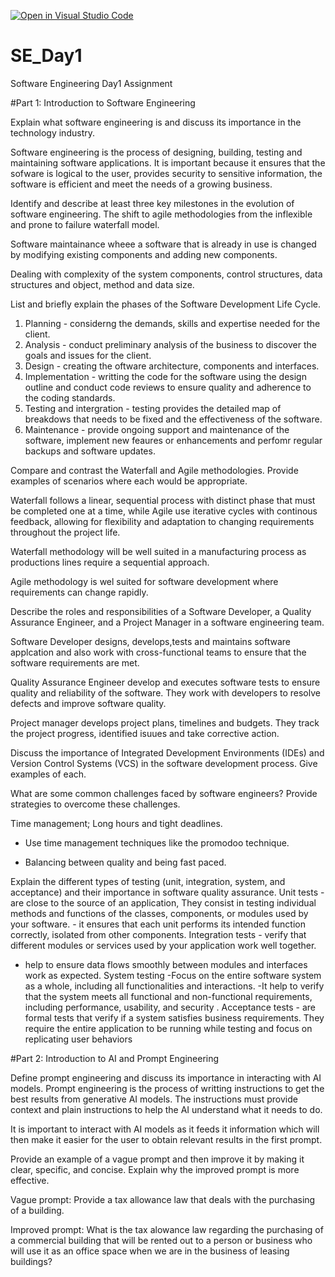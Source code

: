 [![Open in Visual Studio Code](https://classroom.github.com/assets/open-in-vscode-2e0aaae1b6195c2367325f4f02e2d04e9abb55f0b24a779b69b11b9e10269abc.svg)](https://classroom.github.com/online_ide?assignment_repo_id=18519592&assignment_repo_type=AssignmentRepo)
# SE_Day1
Software Engineering Day1 Assignment

#Part 1: Introduction to Software Engineering

Explain what software engineering is and discuss its importance in the technology industry.

Software engineering is the process of designing, building, testing and maintaining software applications.
It is important because it ensures that the sofware is logical to the user, provides security to sensitive information, the software is efficient and meet the needs of a growing business.

Identify and describe at least three key milestones in the evolution of software engineering.
The shift to agile methodologies from the inflexible and prone to failure waterfall model.

Software maintainance wheee a software that is already in use is changed by modifying existing components and adding new components.

Dealing with complexity of the system components, control structures, data structures and object, method and  data size.


List and briefly explain the phases of the Software Development Life Cycle.

1. Planning - considerng the demands, skills and expertise needed for the client.
2. Analysis - conduct preliminary analysis of the business to discover the goals and issues for the client.
3. Design - creating the oftware architecture, components and interfaces.
4. Implementation - writting the code for the software using the design outline and conduct code reviews to ensure quality and adherence to the coding standards.
5. Testing and intergration - testing provides the detailed map of breakdows that needs to be fixed and the effectiveness of the software.
6. Maintenance - provide ongoing support and maintenance of the software, implement new feaures or enhancements and perfomr regular backups and software updates.

Compare and contrast the Waterfall and Agile methodologies. Provide examples of scenarios where each would be appropriate.

Waterfall follows a linear, sequential process with distinct phase that must be completed one at a time, while Agile use iterative cycles with continous feedback, allowing for flexibility and adaptation to changing requirements throughout the project life.

Waterfall methodology will be well suited in a manufacturing process as productions lines require a sequential approach.

Agile methodology is wel suited for software development where requirements can change rapidly.

Describe the roles and responsibilities of a Software Developer, a Quality Assurance Engineer, and a Project Manager in a software engineering team.

Software Developer designs, develops,tests and maintains software applcation and also work with cross-functional teams to ensure that the software requirements are met.

Quality Assurance Engineer develop and executes software tests to ensure quality and reliability of the software. They work with developers to resolve defects and improve software quality.

Project manager develops project plans, timelines and budgets. They track the project progress, identified isuues and take corrective action.

Discuss the importance of Integrated Development Environments (IDEs) and Version Control Systems (VCS) in the software development process. Give examples of each.


What are some common challenges faced by software engineers? Provide strategies to overcome these challenges.

Time management; Long hours and tight deadlines.

- Use time management techniques like the promodoo technique.

- Balancing between quality and being fast paced.
         

Explain the different types of testing (unit, integration, system, and acceptance) and their importance in software quality assurance.
Unit tests - are close to the source of an application, They consist in testing individual methods and functions of the classes, components, or modules used by your software. - it ensures that each unit performs its intended function correctly, isolated from other components.
 Integration tests - verify that different modules or services used by your application work well together.
 - help to ensure data flows smoothly between modules and interfaces work as expected.
 System testing -Focus on the entire software system as a whole, including all functionalities and interactions.
 -It help to verify that the system meets all functional and non-functional requirements, including performance, usability, and security .
Acceptance tests - are formal tests that verify if a system satisfies business requirements. They require the entire application to be running while testing and focus on replicating user behaviors

#Part 2: Introduction to AI and Prompt Engineering


Define prompt engineering and discuss its importance in interacting with AI models.
Prompt engineering is the process of writting instructions to get the best results from generative AI models. The instructions must provide context and plain instructions to help the AI understand what it needs to do.

It is important to interact with AI models as it feeds it information which will then make it easier for the user to obtain relevant results in the first prompt.


Provide an example of a vague prompt and then improve it by making it clear, specific, and concise. Explain why the improved prompt is more effective.

Vague prompt: Provide a tax allowance law that deals with the purchasing of a building.

Improved prompt: What is the tax alowance law regarding the purchasing of a commercial building that will be rented out to a person or business who will use it as an office space when we are in the business of leasing buildings?